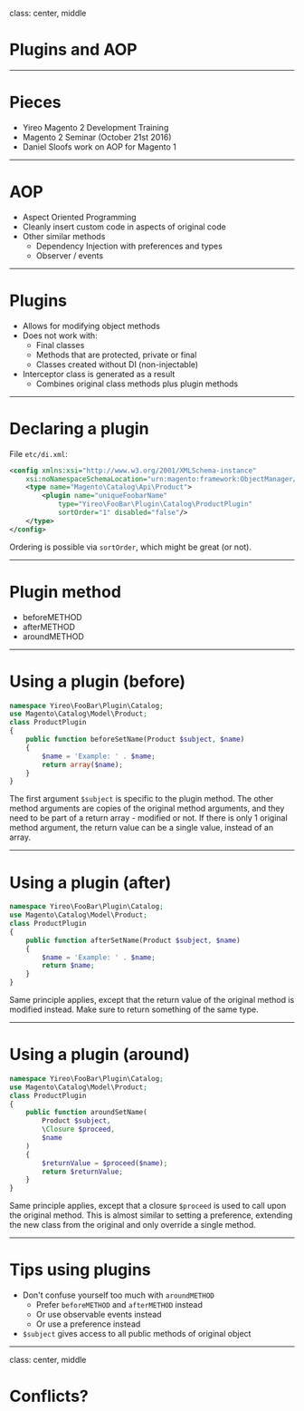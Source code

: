 class: center, middle
# Plugins and AOP

---
# Pieces
- Yireo Magento 2 Development Training
- Magento 2 Seminar (October 21st 2016)
- Daniel Sloofs work on AOP for Magento 1

---
# AOP
- Aspect Oriented Programming
- Cleanly insert custom code in aspects of original code
- Other similar methods
    - Dependency Injection with preferences and types
    - Observer / events

---
# Plugins
- Allows for modifying object methods
- Does not work with:
    + Final classes
    + Methods that are protected, private or final
    + Classes created without DI (non-injectable)
- Interceptor class is generated as a result
    + Combines original class methods plus plugin methods

---
# Declaring a plugin
File `etc/di.xml`:
```xml
<config xmlns:xsi="http://www.w3.org/2001/XMLSchema-instance" 
    xsi:noNamespaceSchemaLocation="urn:magento:framework:ObjectManager/etc/config.xsd">
    <type name="Magento\Catalog\Api\Product">
        <plugin name="uniqueFoobarName"
            type="Yireo\FooBar\Plugin\Catalog\ProductPlugin" 
            sortOrder="1" disabled="false"/>
    </type>
</config>
```
Ordering is possible via `sortOrder`, which might be great (or not).

---
# Plugin method
- beforeMETHOD
- afterMETHOD
- aroundMETHOD

---
# Using a plugin (before)
```php
namespace Yireo\FooBar\Plugin\Catalog;
use Magento\Catalog\Model\Product;
class ProductPlugin
{
    public function beforeSetName(Product $subject, $name)
    {
        $name = 'Example: ' . $name;
        return array($name);
    }
}
```
The first argument `$subject` is specific to the plugin method. The other method arguments are copies of the original method arguments, and they need to be part of a return array - modified or not. If there is only 1 original method argument, the return value can be a single value, instead of an array.

---
# Using a plugin (after)
```php
namespace Yireo\FooBar\Plugin\Catalog;
use Magento\Catalog\Model\Product;
class ProductPlugin
{
    public function afterSetName(Product $subject, $name)
    {
        $name = 'Example: ' . $name;
        return $name;
    }
}
```
Same principle applies, except that the return value of the original method is modified instead. Make sure to return something of the same type.

---
# Using a plugin (around)
```php
namespace Yireo\FooBar\Plugin\Catalog;
use Magento\Catalog\Model\Product;
class ProductPlugin
{
    public function aroundSetName(
        Product $subject,
        \Closure $proceed,
        $name
    )
    {
        $returnValue = $proceed($name);
        return $returnValue;
    }
}
```
Same principle applies, except that a closure `$proceed` is used to call upon the original method. This is almost similar to setting a preference, extending the new class from the original and only override a single method.

---
# Tips using plugins
- Don't confuse yourself too much with `aroundMETHOD`
    + Prefer `beforeMETHOD` and `afterMETHOD` instead
    + Or use observable events instead
    + Or use a preference instead
- `$subject` gives access to all public methods of original object

---
class: center, middle
# Conflicts?
